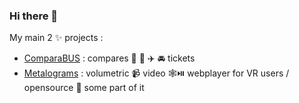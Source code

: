 ### Hi there 👋

My main 2 ✨ projects :
- [ComparaBUS](https://www.comparabus.com/fr/) : compares 🚌 🚆 ✈️ 🚘 tickets
- [Metalograms](https://www.metalograms.com) : volumetric 📹 video 🕸️⏯️ webplayer for VR users / opensource 📖 some part of it

<!--
**remmel/remmel** is a ✨ _special_ ✨ repository because its `README.md` (this file) appears on your GitHub profile.

Here are some ideas to get you started:

- 🔭 I’m currently working on ...
- 🌱 I’m currently learning ...
- 👯 I’m looking to collaborate on ...
- 🤔 I’m looking for help with ...
- 💬 Ask me about ...
- 📫 How to reach me: ...
- 😄 Pronouns: ...
- ⚡ Fun fact: ...
-->
